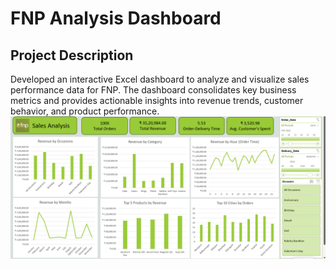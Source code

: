 # FNP Analysis Dashboard
## Project Description
Developed an interactive Excel dashboard to analyze and visualize sales performance data for FNP. The dashboard consolidates key business metrics and provides actionable 
insights into revenue trends, customer behavior, and product performance.
![image](https://github.com/mukteshwar410/FNP-Analysis-EXCEL/blob/main/FNP%20Analysis%20Excel.png?raw=true)
